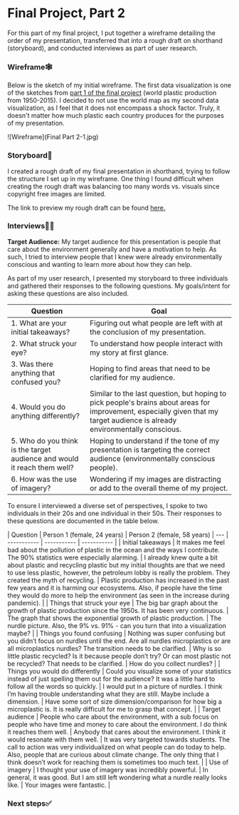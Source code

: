 # Final Project, Part 2
For this part of my final project, I put together a wireframe detailing the order of my presentation, transferred that into a rough draft on shorthand (storyboard), and conducted interviews as part of user research. 

### Wireframe🕸️
Below is the sketch of my initial wireframe. The first data visualization is one of the sketches from [part 1 of the final project](https://megan0422.github.io/Megan-Hussey-Portfolio/finalproject1) (world plastic production from 1950-2015). I decided to not use the world map as my second data visualization, as I feel that it does not encompass a shock factor. Truly, it doesn't matter how much plastic each country produces for the purposes of my presentation. 

![Wireframe](Final Part 2-1.jpg)

### Storyboard📖
I created a rough draft of my final presentation in shorthand, trying to follow the structure I set up in my wireframe. One thing I found difficult when creating the rough draft was balancing too many words vs. visuals since copyright free images are limited. 

The link to preview my rough draft can be found [here.](https://preview.shorthand.com/O5jAUoDFg29IZwQh)

### Interviews👩‍💻
**Target Audience:**
My target audience for this presentation is people that care about the environment generally and have a motivation to help. As such, I tried to interview people that I knew were already environmentally conscious and wanting to learn more about how they can help. 

As part of my user research, I presented my storyboard to three individuals and gathered their responses to the following questions. My goals/intent for asking these questions are also included. 

| Question | Goal |
| ----------- | ----------- |
| 1. What are your initial takeaways? | Figuring out what people are left with at the conclusion of my presentation. |
| 2.	What struck your eye? | To understand how people interact with my story at first glance. |
| 3.	Was there anything that confused you? | Hoping to find areas that need to be clarified for my audience. |
| 4.	Would you do anything differently? | Similar to the last question, but hoping to pick people's brains about areas for improvement, especially given that my target audience is already environmentally conscious. |
| 5.	Who do you think is the target audience and would it reach them well? | Hoping to understand if the tone of my presentation is targeting the correct audience (environmentally conscious people). |
| 6.	How was the use of imagery? | Wondering if my images are distracting or add to the overall theme of my project. | 

To ensure I interviewed a diverse set of perspectives, I spoke to two individuals in their 20s and one individual in their 50s. Their responses to these questions are documented in the table below. 

| Question | Person 1 (female, 24 years) | Person 2 (female, 58 years)
| --- | ----------- | ----------- | ----------- |
| Initial takeaways | It makes me feel bad about the pollution of plastic in the ocean and the ways I contribute. The 90% statistics were especially alarming. | I already knew quite a bit about plastic and recycling plastic but my initial thoughts are that we need to use less plastic, however, the petroleum lobby is really the problem. They created the myth of recycling. | Plastic production has increased in the past few years and it is harming our ecosystems. Also, if people have the time they would do more to help the environment (as seen in the increase during pandemic). |
| Things that struck your eye | The big bar graph about the growth of plastic production since the 1950s. It has been very continuous. | The graph that shows the exponential growth of plastic production. | The nurdle picture. Also, the 9% vs. 91% - can you turn that into a visualization maybe? |
| Things you found confusing | Nothing was super confusing but you didn’t focus on nurdles until the end. Are all nurdles microplastics or are all microplastics nurdles? The transition needs to be clarified. | Why is so little plastic recycled? Is it because people don’t try? Or can most plastic not be recycled? That needs to be clarified. | How do you collect nurdles? |
| Things you would do differently | Could you visualize some of your statistics instead of just spelling them out for the audience? It was a little hard to follow all the words so quickly. | I would put in a picture of nurdles. I think I’m having trouble understanding what they are still. Maybe include a dimension. | Have some sort of size dimension/comparison for how big a microplastic is. It is really difficult for me to grasp that concept. | 
| Target audience | People who care about the environment, with a sub focus on people who have time and money to care about the environment. I do think it reaches them well. | Anybody that cares about the environment. I think it would resonate with them well. | It was very targeted towards students. The call to action was very individualized on what people can do today to help. Also, people that are curious about climate change. The only thing that I think doesn’t work for reaching them is sometimes too much text. |
| Use of imagery | I thought your use of imagery was incredibly powerful. | In general, it was good. But I am still left wondering what a nurdle really looks like. | Your images were fantastic. |

### Next steps✅
